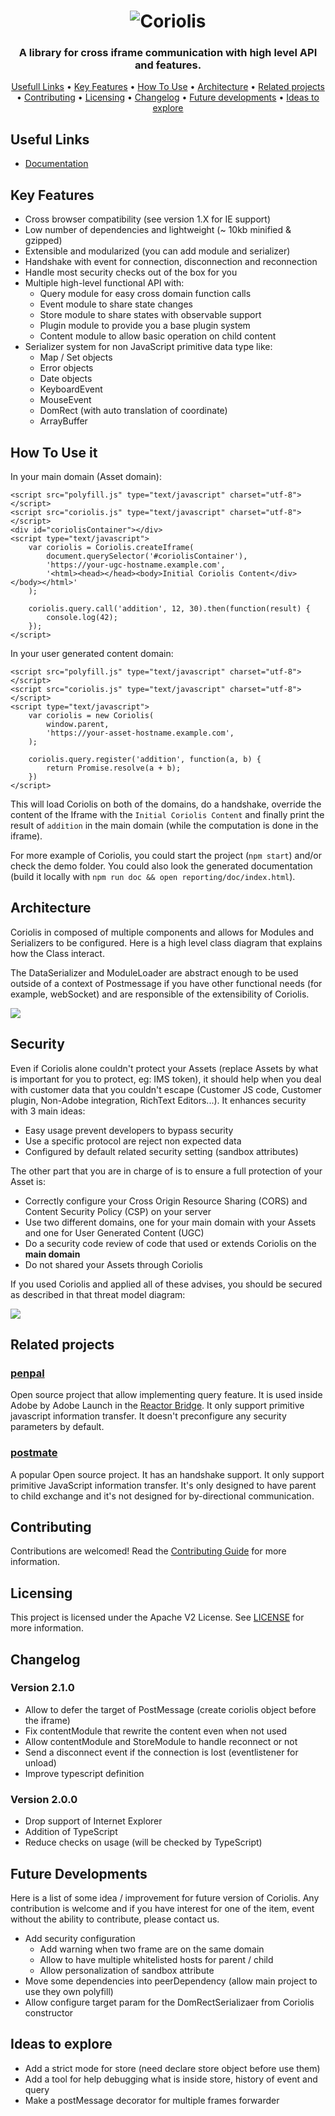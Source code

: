 <h1 align="center">
  <img src="docs/coriolis-white-logo.png" alt="Coriolis" />
</h1>


<h3 align="center">A library for cross iframe communication with high level API and features.</h3>

<p align="center">
  <a href="#usefull-links">Usefull Links</a> •
  <a href="#key-features">Key Features</a> •
  <a href="#how-to-use">How To Use</a> •
  <a href="#architecture">Architecture</a> •
  <a href="#related-projects">Related projects</a> •
  <a href="#contributing">Contributing</a> •
	<a href="#licensing">Licensing</a> •
	<a href="#changelog">Changelog</a> •
  <a href="#future-developments">Future developments</a> •
  <a href="#ideas-to-explore">Ideas to explore</a>
</p>


## Useful Links

* [Documentation](https://opensource.adobe.com/coriolis/)

## Key Features

* Cross browser compatibility (see version 1.X for IE support)
* Low number of dependencies and lightweight (~ 10kb minified & gzipped)
* Extensible and modularized (you can add module and serializer)
* Handshake with event for connection, disconnection and reconnection
* Handle most security checks out of the box for you
* Multiple high-level functional API with:
	* Query module for easy cross domain function calls
	* Event module to share state changes
	* Store module to share states with observable support
	* Plugin module to provide you a base plugin system
	* Content module to allow basic operation on child content
* Serializer system for non JavaScript primitive data type like:
	* Map / Set objects
	* Error objects
	* Date objects
	* KeyboardEvent
	* MouseEvent
	* DomRect (with auto translation of coordinate)
	* ArrayBuffer

## How To Use it

In your main domain (Asset domain):

```
<script src="polyfill.js" type="text/javascript" charset="utf-8"></script>
<script src="coriolis.js" type="text/javascript" charset="utf-8"></script>
<div id="coriolisContainer"></div>
<script type="text/javascript">
	var coriolis = Coriolis.createIframe(
		document.querySelector('#coriolisContainer'),
		'https://your-ugc-hostname.example.com',
		'<html><head></head><body>Initial Coriolis Content</div></body></html>'
	);

	coriolis.query.call('addition', 12, 30).then(function(result) {
		console.log(42);
	});
</script>
```

In your user generated content domain:

```
<script src="polyfill.js" type="text/javascript" charset="utf-8"></script>
<script src="coriolis.js" type="text/javascript" charset="utf-8"></script>
<script type="text/javascript">
	var coriolis = new Coriolis(
		window.parent,
		'https://your-asset-hostname.example.com',
	);

	coriolis.query.register('addition', function(a, b) {
		return Promise.resolve(a + b);
	})
</script>
```

This will load Coriolis on both of the domains, do a handshake, override the content of the Iframe with the `Initial Coriolis Content` and finally print the result of `addition` in the main domain (while the computation is done in the iframe).

For more example of Coriolis, you could start the project (`npm start`) and/or check the demo folder. You could also look the generated documentation (build it locally with `npm run doc && open reporting/doc/index.html`).

## Architecture

Coriolis in composed of multiple components and allows for Modules and Serializers to be configured. Here is a high level class diagram that explains how the Class interact.

The DataSerializer and ModuleLoader are abstract enough to be used outside of a context of Postmessage if you have other functional needs (for example, webSocket) and are responsible of the extensibility of Coriolis.

<img src="docs/Coriolis - Class diagram - High level.svg"/>

## Security

Even if Coriolis alone couldn't protect your Assets (replace Assets by what is important for you to protect, eg: IMS token), it should help when you deal with customer data that you couldn't escape (Customer JS code, Customer plugin, Non-Adobe integration, RichText Editors...). It enhances security with 3 main ideas:

* Easy usage prevent developers to bypass security
* Use a specific protocol are reject non expected data
* Configured by default related security setting (sandbox attributes)

The other part that you are in charge of is to ensure a full protection of your Asset is:

* Correctly configure your Cross Origin Resource Sharing (CORS) and Content Security Policy (CSP) on your server
* Use two different domains, one for your main domain with your Assets and one for User Generated Content (UGC)
* Do a security code review of code that used or extends Coriolis on the **main domain**
* Do not shared your Assets through Coriolis

If you used Coriolis and applied all of these advises, you should be secured as described in that threat model diagram:

<img src="docs/Coriolis - Threat model.png"/>

## Related projects

### [penpal](https://github.com/Aaronius/penpal#readme)

Open source project that allow implementing query feature. It is used inside Adobe by Adobe Launch in the [Reactor Bridge](https://github.com/adobe/reactor-bridge). It only support primitive javascript information transfer. It doesn't preconfigure any security parameters by default.

### [postmate](https://github.com/dollarshaveclub/postmate)

A popular Open source project. It has an handshake support. It only support primitive JavaScript information transfer. It's only designed to have parent to child exchange and it's not designed for by-directional communication.

## Contributing

Contributions are welcomed! Read the [Contributing Guide](./.github/CONTRIBUTING.md) for more information.

## Licensing

This project is licensed under the Apache V2 License. See [LICENSE](LICENSE) for more information.

## Changelog

### Version 2.1.0

* Allow to defer the target of PostMessage (create coriolis object before the iframe)
* Fix contentModule that rewrite the content even when not used
* Allow contentModule and StoreModule to handle reconnect or not
* Send a disconnect event if the connection is lost (eventlistener for unload)
* Improve typescript definition

### Version 2.0.0

* Drop support of Internet Explorer
* Addition of TypeScript
* Reduce checks on usage (will be checked by TypeScript)

## Future Developments

Here is a list of some idea / improvement for future version of Coriolis. Any contribution is welcome and if you have interest for one of the item, event without the ability to contribute, please contact us.

* Add security configuration
	* Add warning when two frame are on the same domain
	* Allow to have multiple whitelisted hosts for parent / child
	* Allow personalization of sandbox attribute
* Move some dependencies into peerDependency (allow main project to use they own polyfill)
* Allow configure target param for the DomRectSerializaer from Coriolis constructor

## Ideas to explore

* Add a strict mode for store (need declare store object before use them)
* Add a tool for help debugging what is inside store, history of event and query
* Make a postMessage decorator for multiple frames forwarder
